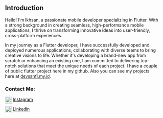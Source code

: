 ## Introduction
Hello! I'm Ikhsan, a passionate mobile developer specializing in Flutter. With a strong background in creating seamless, high-performance mobile applications, I thrive on transforming innovative ideas into user-friendly, cross-platform experiences.


In my journey as a Flutter developer, I have successfully developed and deployed numerous applications, collaborating with diverse teams to bring creative visions to life. Whether it's developing a brand-new app from scratch or enhancing an existing one, I am committed to delivering top-notch solutions that meet the unique needs of each project. I have a couple of public flutter project here in my github. Also you can see my projects here at [devsanfi.my.id].


### Contact Me:
[Instagram]
[<img align="left" alt="_sansfi | Instagram" width="22px" src="https://upload.wikimedia.org/wikipedia/commons/e/e7/Instagram_logo_2016.svg" />][Instagram]
<br />

[Linkedin]
[<img align="left" alt="ikhsan34 | LinkedIn" width="22px" src="https://cdn-icons-png.flaticon.com/512/174/174857.png" />][Linkedin]


<br />

[devsanfi.my.id]: https://devsanfi.my.id/
[Instagram]: https://instagram.com/_sansfi
[Linkedin]: https://www.linkedin.com/in/ikhsanf/

